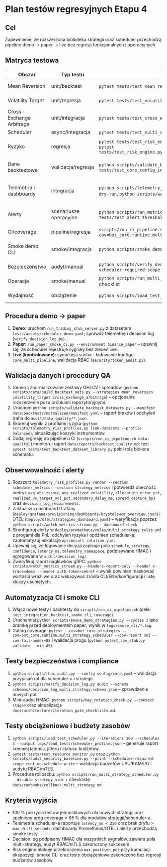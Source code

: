 # Plan testów regresyjnych Etapu 4

## Cel
Zapewnienie, że rozszerzona biblioteka strategii oraz scheduler przechodzą pipeline demo → paper → live bez regresji funkcjonalnych i operacyjnych.

## Matryca testowa
| Obszar | Typ testu | Narzędzie | Zakres |
| --- | --- | --- | --- |
| Mean Reversion | unit/backtest | `pytest tests/test_mean_reversion_strategy.py`, `run_trading_stub_server.py` | sygnały wej./wyj., filtry zmienności |
| Volatility Target | unit/regresja | `pytest tests/test_volatility_target_strategy.py`, `telemetry_risk_profiles.py` | kalibracja alokacji, telemetria |
| Cross-Exchange Arbitrage | unit/integracja | `pytest tests/test_cross_exchange_arbitrage_strategy.py`, `run_trading_stub_server.py` | spread entry/exit, opóźnienia |
| Scheduler | async/integracja | `pytest tests/test_multi_strategy_scheduler.py`, `run_paper_smoke_ci.py` | telemetria, decision log |
| Ryzyko | regresja | `pytest tests/test_risk_engine.py::test_combined_strategy_orders_respect_max_position_pct`, `pytest tests/test_risk_engine.py::test_force_liquidation_due_to_drawdown_allows_only_reducing_orders` | limity pozycji multi-strategy, wymuszona likwidacja |
| Dane backtestowe | walidacja/regresja | `python scripts/validate_backtest_datasets.py`, `pytest tests/test_backtest_dataset_library.py tests/test_core_config_instrument_buckets.py` | spójność, braki, outliery, mapowanie profili |
| Telemetria i dashboardy | integracja | `python scripts/telemetry_risk_profiles.py audit`, `python scripts/watch_metrics_stream.py --dry-run`, `python scripts/watch_metrics_stream.py --headers-report-only --header x-trace=smoke` | metryki strategii, latencja scheduler-a, widgety OTEL, audyt nagłówków gRPC |
| Alerty | scenariusze operacyjne | `python scripts/run_metrics_service.py --simulate-alerts`, `pytest tests/test_alert_thresholds.py` | progi PnL/ryzyko/opóźnienia, eskalacje |
| CI/coverage | pipeline/regresja | `scripts/run_ci_pipeline.sh`, `pytest --cov=bot_core.strategies --cov=bot_core.runtime.multi_strategy_scheduler --cov-fail-under=85` | włączenie testów, progi coverage |
| Smoke demo CLI | smoke/integracja | `python scripts/smoke_demo_strategies.py --cycles 3` | validacja multi-strategy na danych demo |
| Bezpieczeństwo | audyt/manual | `python scripts/verify_decision_log.py audit`, `python scripts/audit_security_baseline.py --scheduler-required-scope runtime.schedule.write` | HMAC, RBAC, mTLS, schemat decision log |
| Operacje | smoke/manual | `python scripts/run_multi_strategy_scheduler.py --demo-smoke`, `docs/runbooks/paper_trading.md` checklist | CLI smoke, playbook L1/L2 |
| Wydajność | obciążenie | `python scripts/load_test_scheduler.py`, `pytest tests/test_scheduler_load_test.py` | latencja, jitter, budżety zasobów |

## Procedura demo → paper
1. **Demo**: uruchom `run_trading_stub_server.py` z datasetem `tests/assets/scheduler_demo.yaml`; sprawdź telemetrię i decision log (`verify_decision_log.py`).
2. **Paper**: `run_paper_smoke_ci.py --environment binance_paper` – upewnij się, że scheduler rejestruje sygnały bez zleceń live.
3. **Live (kontrolowane)**: symulacja sucha – ładowanie konfigu `core_multi_pipeline`, walidacja RBAC (`security/token_audit.py`).

## Walidacja danych i procedury QA
1. Generuj znormalizowane zestawy OHLCV i spreadów (`python scripts/data/build_backtest_sets.py --strategies mean_reversion volatility_target cross_exchange_arbitrage`) – opcjonalne rozszerzenie poza próbkami repozytoryjnymi.
2. Uruchom `python scripts/validate_backtest_datasets.py --manifest data/backtests/normalized/manifest.yaml` – raport braków i odchyleń trafia do `audit/data_quality/*.json`.
3. Skoreluj wyniki z profilami ryzyka (`python scripts/telemetry_risk_profiles.py link-datasets --profile balanced`), aktualizując koszyki instrumentów.
4. Dodaj regresję do pipeline’u CI (`scripts/run_ci_pipeline.sh data-quality`) i monitoruj raport `data/reports/backtest_quality.md`; test `pytest tests/test_backtest_dataset_library.py` pełni rolę blokera schematu.

## Obserwowalność i alerty
1. Rozszerz `telemetry_risk_profiles.py render --section scheduler_metrics --section strategy_metrics` i potwierdź obecność metryk `avg_abs_zscore`, `avg_realized_volatility`, `allocation_error_pct`, `realized_vs_target_vol_pct`, `secondary_delay_ms`, `spread_capture_bps` oraz `decision_log_requirements`.
2. Zaktualizuj dashboard Grafany (`deploy/grafana/provisioning/dashboards/kryptolowca_overview.json`) i OTEL (`deploy/otel/strategies_dashboard.yaml`) – weryfikacja poprzez `python scripts/watch_metrics_stream.py --dashboard-check`.
3. Skonfiguruj alerty w `deploy/prometheus/rules/multi_strategy_rules.yml` z progami dla PnL, odchyleń ryzyka i opóźnień scheduler-a; zautomatyzuj eskalację `ops/oncall_rotation.yaml`.
4. Upewnij się, że logowanie decyzji zapisuje pola `schedule`, `strategy`, `confidence`, `latency_ms`, `telemetry_namespace`, podpisywane HMAC i agregowane w `audit/decision_log/`.
5. Zweryfikuj raport nagłówków gRPC: `python scripts/watch_metrics_stream.py --headers-report-only --header x-trace=demo --header auth-token=sekret` – wynik powinien maskować wartości wrażliwe oraz wskazywać źródła CLI/ENV/konfiguracji i listę kluczy usuniętych.

## Automatyzacja CI i smoke CLI
1. Włącz nowe testy i backtesty do `scripts/run_ci_pipeline.sh` (cele: `unit`, `integration`, `backtest`, `smoke_cli`, `coverage`).
2. Uruchamiaj `python scripts/smoke_demo_strategies.py --cycles 3` jako bramkę przed deploymentem paper; wynik w `logs/smoke_cli/*.log`.
3. Gating coverage: `pytest --cov=bot_core.strategies --cov=bot_core.runtime.multi_strategy_scheduler --cov-report xml --cov-fail-under=85` i walidacja progu (`python pytest_cov_stub.py validate --min 85`).

## Testy bezpieczeństwa i compliance
1. `python scripts/rbac_audit.py --config config/core.yaml` – walidacja przypisań ról dla scheduler-a i strategii.
2. `python scripts/verify_decision_log.py audit --schema schemas/decision_log_multi_strategy.schema.json` – sprawdzenie nowych pól.
3. Mini-audyt HMAC: `python scripts/key_rotation_check.py --context stage4` oraz aktualizacja `docs/architecture/iteration_gate_checklists.md`.

## Testy obciążeniowe i budżety zasobów
1. `python scripts/load_test_scheduler.py --iterations 180 --schedules 3 --output logs/load_tests/scheduler_profile.json` – generuje raport średniej latencji, jitteru i statusu budżetów.
2. `pytest tests/test_resource_monitor.py` oraz `python scripts/audit_security_baseline.py --print --scheduler-required-scope runtime.schedule.write` – walidacja budżetów CPU/RAM/I/O i audytu RBAC/mTLS.
3. Procedura rollbacku: `python scripts/run_multi_strategy_scheduler.py --disable-strategy <id>` + checklistę `docs/runbooks/rollback_multi_strategy.md`.

## Kryteria wyjścia
- 100 % pokrycia testów jednostkowych dla nowych strategii oraz spełniony próg coverage ≥ 85 % dla modułów strategii/scheduler-a.
- Telemetria scheduler-a raportuje `latency_ms < 250` oraz brak dryfu > `max_drift_seconds`; dashboardy Prometheus/OTEL i alerty przechodzą smoke testy.
- Decision log podpisany HMAC dla wszystkich sygnałów, zawiera pola multi-strategy, audyt RBAC/mTLS zakończony sukcesem.
- Risk engine blokuje przekroczenia `max_position_pct` przy kumulacji ekspozycji; smoke CLI oraz testy obciążeniowe zakończone bez regresji budżetów zasobów.


